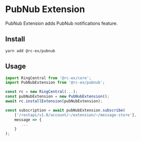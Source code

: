 # PubNub Extension

PubNub Extension adds PubNub notifications feature.

## Install

```
yarn add @rc-ex/pubnub
```

## Usage

```ts
import RingCentral from '@rc-ex/core';
import PubNubExtension from '@rc-ex/pubnub';

const rc = new RingCentral(...);
const pubNubExtension = new PubNubExtension();
await rc.installExtension(pubNubExtension);

const subscription = await pubNubExtension.subscribe(
    ['/restapi/v1.0/account/~/extension/~/message-store'],
    message => {
       ...
    }
);
```
